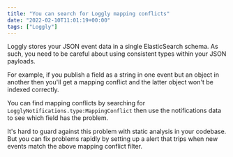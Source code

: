```yaml
---
title: "You can search for Loggly mapping conflicts"
date: "2022-02-10T11:01:19+00:00"
tags: ["Loggly"]
---
```


Loggly stores your JSON event data in a single ElasticSearch schema. As such,
you need to be careful about using consistent types within your JSON payloads.

For example, if you publish a field as a string in one event but an object in
another then you'll get a mapping conflict and the latter object won't be
indexed correctly.

You can find mapping conflicts by searching for
`LogglyNotifications.type:MappingConflict` then use the notifications data to
see which field has the problem.

It's hard to guard against this problem with static analysis in your codebase.
But you can fix problems rapidly by setting up a alert that trips when new
events match the above mapping conflict filter.


